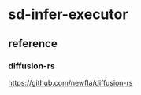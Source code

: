 sd-infer-executor
=====================

## reference


### diffusion-rs

https://github.com/newfla/diffusion-rs



